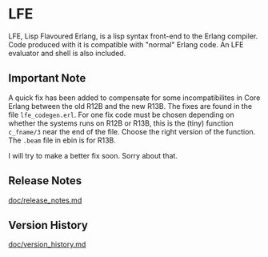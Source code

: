 # LFE

LFE, Lisp Flavoured Erlang, is a lisp syntax front-end to the Erlang
compiler. Code produced with it is compatible with "normal" Erlang
code. An LFE evaluator and shell is also included.

## Important Note

A quick fix has been added to compensate for some incompatibilites in
Core Erlang between the old R12B and the new R13B. The fixes are found
in the file ```lfe_codegen.erl```. For one fix code must be chosen depending
on whether the systems runs on R12B or R13B, this is the (tiny)
function ```c_fname/3``` near the end of the file. Choose the right version
of the function. The ```.beam``` file in ebin is for R13B.

I will try to make a better fix soon. Sorry about that.

## Release Notes

[doc/release_notes.md](doc/release_notes.md)

## Version History

[doc/version_history.md](doc/version_history.md)
